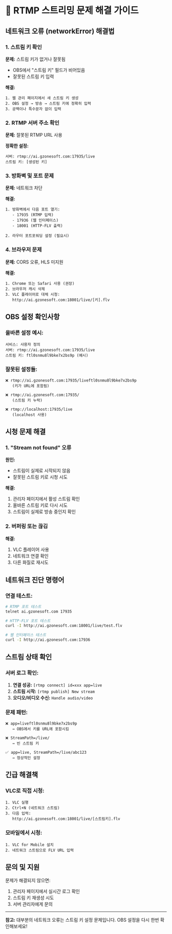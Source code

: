 # 🔧 RTMP 스트리밍 문제 해결 가이드

## 네트워크 오류 (networkError) 해결법

### 1. 스트림 키 확인
**문제:** 스트림 키가 없거나 잘못됨
- OBS에서 "스트림 키" 필드가 비어있음
- 잘못된 스트림 키 입력

**해결:**
```
1. 웹 관리 페이지에서 새 스트림 키 생성
2. OBS 설정 → 방송 → 스트림 키에 정확히 입력
3. 공백이나 특수문자 없이 입력
```

### 2. RTMP 서버 주소 확인
**문제:** 잘못된 RTMP URL 사용

**정확한 설정:**
```
서버: rtmp://ai.gzonesoft.com:17935/live
스트림 키: [생성된 키]
```

### 3. 방화벽 및 포트 문제
**문제:** 네트워크 차단

**해결:**
```
1. 방화벽에서 다음 포트 열기:
   - 17935 (RTMP 입력)
   - 17936 (웹 인터페이스)
   - 18001 (HTTP-FLV 출력)

2. 라우터 포트포워딩 설정 (필요시)
```

### 4. 브라우저 문제
**문제:** CORS 오류, HLS 미지원

**해결:**
```
1. Chrome 또는 Safari 사용 (권장)
2. 브라우저 캐시 삭제
3. VLC 플레이어로 대체 시청:
   http://ai.gzonesoft.com:18001/live/[키].flv
```

## OBS 설정 확인사항

### 올바른 설정 예시:
```
서비스: 사용자 정의
서버: rtmp://ai.gzonesoft.com:17935/live
스트림 키: ftl0snmu8l9bke7x2bs9p (예시)
```

### 잘못된 설정들:
```
❌ rtmp://ai.gzonesoft.com:17935/liveftl0snmu8l9bke7x2bs9p
   (키가 URL에 포함됨)

❌ rtmp://ai.gzonesoft.com:17935/
   (스트림 키 누락)

❌ rtmp://localhost:17935/live
   (localhost 사용)
```

## 시청 문제 해결

### 1. "Stream not found" 오류
**원인:** 
- 스트림이 실제로 시작되지 않음
- 잘못된 스트림 키로 시청 시도

**해결:**
1. 관리자 페이지에서 활성 스트림 확인
2. 올바른 스트림 키로 다시 시도
3. 스트림이 실제로 방송 중인지 확인

### 2. 버퍼링 또는 끊김
**해결:**
1. VLC 플레이어 사용
2. 네트워크 연결 확인
3. 다른 화질로 재시도

## 네트워크 진단 명령어

### 연결 테스트:
```bash
# RTMP 포트 테스트
telnet ai.gzonesoft.com 17935

# HTTP-FLV 포트 테스트
curl -I http://ai.gzonesoft.com:18001/live/test.flv

# 웹 인터페이스 테스트
curl -I http://ai.gzonesoft.com:17936
```

## 스트림 상태 확인

### 서버 로그 확인:
1. **연결 성공:** `[rtmp connect] id=xxx app=live`
2. **스트림 시작:** `[rtmp publish] New stream`
3. **오디오/비디오 수신:** `Handle audio/video`

### 문제 패턴:
```
❌ app=liveftl0snmu8l9bke7x2bs9p
   → OBS에서 키를 URL에 포함시킴

❌ StreamPath=/live/
   → 빈 스트림 키

✅ app=live, StreamPath=/live/abc123
   → 정상적인 설정
```

## 긴급 해결책

### VLC로 직접 시청:
```
1. VLC 실행
2. Ctrl+N (네트워크 스트림)
3. 다음 입력:
   http://ai.gzonesoft.com:18001/live/[스트림키].flv
```

### 모바일에서 시청:
```
1. VLC for Mobile 설치
2. 네트워크 스트림으로 FLV URL 입력
```

## 문의 및 지원

문제가 해결되지 않으면:
1. 관리자 페이지에서 실시간 로그 확인
2. 스트림 키 재생성 시도
3. 서버 관리자에게 문의

---
**참고:** 대부분의 네트워크 오류는 스트림 키 설정 문제입니다. OBS 설정을 다시 한번 확인해보세요!
